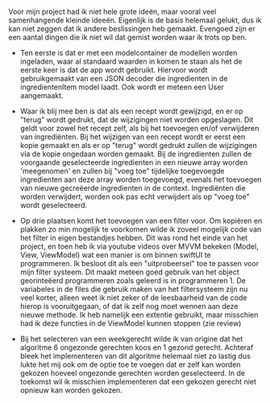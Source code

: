 Voor mijn project had ik niet hele grote ideën, maar vooral veel samenhangende kleinde ideeën. Eigenlijk is de basis helemaal gelukt, dus ik kan niet zeggen dat ik andere beslissingen heb gemaakt. Evengoed zijn er een aantal dingen die ik niet wil dat gemist worden waar ik trots op ben.

- Ten eerste is dat er met een modelcontainer de modellen worden ingeladen, waar al standaard waarden in komen te staan als het de eerste keer is dat de app wordt gebruikt.
Hiervoor wordt gebruikgemaakt van een JSON decoder die ingredienten in de ingredientenItem model laadt. Ook wordt er meteen een User aangemaakt.

- Waar ik blij mee ben is dat als een recept wordt gewijzigd, en er op "terug" wordt gedrukt, dat de wijzigingen niet worden opgeslagen. Dit geldt voor zowel het recept zelf, als bij het toevoegen en/of verwijderen van ingrediënten. Bij het wijzigen van een recept wordt er eerst een kopie gemaakt en als er op "terug" wordt gedrukt zullen de wijzigingen via de kopie ongedaan worden gemaakt. Bij de ingredienten zullen de voorgaande geselecteerde ingredienten in een nieuwe array worden 'meegenomen' en zullen bij "voeg toe" tijdelijke toegevoegde ingredienten aan deze array worden toegevoegd, evenals het toevoegen van nieuwe gecreëerde ingredienten in de context. Ingrediënten die worden verwijdert, worden ook pas echt verwijdert als op "voeg toe" wordt geselecteerd. 

- Op drie plaatsen komt het toevoegen van een filter voor. Om kopiëren en plakken zo min mogelijk te voorkomen wilde ik zoveel mogelijk code van het filter in eigen bestandjes hebben. Dit was rond het einde van het project, en toen heb ik via youtube videos over MVVM bekeken (Model, View, ViewModel) wat een manier is om binnen swiftUI te programmeren. Ik besloot dit als een "uitprobeersel" toe te passen voor mijn filter systeem. Dit maakt meteen goed gebruik van het object georinteëerd programmeren zoals geleerd is in programmeren 1. De variabeles in de files die gebruik maken van het filtersysteem zijn nu veel korter, alleen weet ik niet zeker of de leesbaarheid van de code hierop is vooruitgegaan, of dat ik zelf nog moet wennen aan deze nieuwe methode. Ik heb namelijk een extentie gebruikt, maar misschien had ik deze functies in de ViewModel kunnen stoppen (zie review)

- Bij het selecteren van een weekgerecht wilde ik van origine dat het algoritme 6 ongezonde gerechten koos en 1 gezond gerecht. Achteraf bleek het implementeren van dit algoritme helemaal niet zo lastig dus lukte het mij ook om de optie toe te voegen dat er zelf kan worden gekozen hoeveel ongezonde gerechten worden geselecteerd. In de toekomst wil ik misschien implementeren dat een gekozen gerecht niet opnieuw kan worden gekozen. 